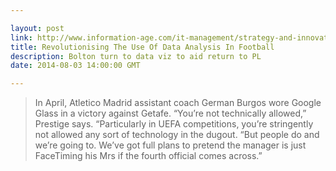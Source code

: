 ```yaml
---

layout: post
link: http://www.information-age.com/it-management/strategy-and-innovation/123458305/how-bolton-wanderers-are-revolutionising-use-data-analysis-football-win-back-their-premier-league
title: Revolutionising The Use Of Data Analysis In Football
description: Bolton turn to data viz to aid return to PL
date: 2014-08-03 14:00:00 GMT

---
```


> In April, Atletico Madrid assistant coach German Burgos wore Google Glass in a victory against Getafe. “You’re not technically allowed,” Prestige says. “Particularly in UEFA competitions, you’re stringently not allowed any sort of technology in the dugout. “But people do and we’re going to. We’ve got full plans to pretend the manager is just FaceTiming his Mrs if the fourth official comes across.”
